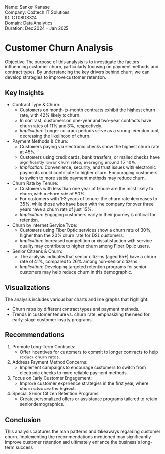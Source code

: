 Name: Sanket Kanase  
Company: Codtech IT Solutions  
ID: CT08DS324  
Domain: Data Analytics  
Duration: Dec 2024 - Jan 2025

# Customer Churn Analysis
Objective
The purpose of this analysis is to investigate the factors influencing customer churn, particularly focusing on payment methods and contract types. By understanding the key drivers behind churn, we can develop strategies to improve customer retention.
## Key Insights
- Contract Type & Churn:
  - Customers on month-to-month contracts exhibit the highest churn rate, with 42% likely to churn.
  - In contrast, customers on one-year and two-year contracts have churn rates of 11% and 3%, respectively.
  - *Implication:* Longer contract periods serve as a strong retention tool, decreasing the likelihood of churn.
- Payment Methods & Churn:
  - Customers paying via electronic checks show the highest churn rate at 45%.
  - Customers using credit cards, bank transfers, or mailed checks have significantly lower churn rates, averaging around 15-18%.
  - *Implication:* Convenience, security, and trust issues with electronic payments could contribute to higher churn. Encouraging customers to switch to more stable payment methods may reduce churn.
- Churn Rate by Tenure:
  - Customers with less than one year of tenure are the most likely to churn, with a churn rate of 50%. 
  - For customers with 1-3 years of tenure, the churn rate decreases to 35%, while those who have been with the company for over three years have a churn rate of just 15%.
  - *Implication:* Engaging customers early in their journey is critical for retention.
- Churn by Internet Service Type:
  - Customers using Fiber Optic services show a churn rate of 30%, higher than the 20% churn rate for DSL customers. 
  - *Implication:* Increased competition or dissatisfaction with service quality may contribute to higher churn among Fiber Optic users.
- Senior Citizens & Churn:
  - The analysis indicates that senior citizens (aged 65+) have a churn rate of 41%, compared to 26% among non-senior citizens. 
  - *Implication:* Developing targeted retention programs for senior customers may help reduce churn in this demographic.
## Visualizations
The analysis includes various bar charts and line graphs that highlight:
- Churn rates by different contract types and payment methods.
- Trends in customer tenure vs. churn rate, emphasizing the need for early-stage customer loyalty programs.
## Recommendations
1. Promote Long-Term Contracts:
   - Offer incentives for customers to commit to longer contracts to help reduce churn rates.
2. Address Payment Method Concerns:
   - Implement campaigns to encourage customers to switch from electronic checks to more reliable payment methods.
3. Focus on Early Customer Engagement:
   - Improve customer experience strategies in the first year, where churn rates are the highest.
4. Special Senior Citizen Retention Programs:
   - Create personalized offers or assistance programs tailored to retain senior demographics.
## Conclusion
This analysis captures the main patterns and takeaways regarding customer churn. Implementing the recommendations mentioned may significantly improve customer retention and ultimately enhance the business's long-term success.
